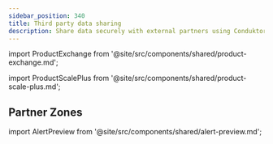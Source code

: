 ```yaml
---
sidebar_position: 340
title: Third party data sharing
description: Share data securely with external partners using Conduktor
---
```


import ProductExchange from '@site/src/components/shared/product-exchange.md';

<ProductExchange />

import ProductScalePlus from '@site/src/components/shared/product-scale-plus.md';

## Partner Zones

import AlertPreview from '@site/src/components/shared/alert-preview.md';

<AlertPreview />
